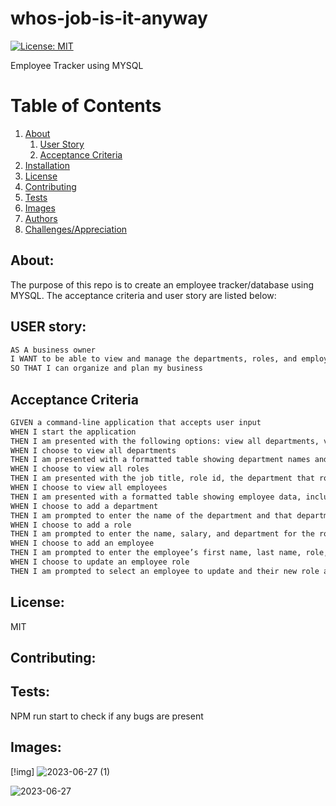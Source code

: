 # whos-job-is-it-anyway
[![License: MIT](https://img.shields.io/badge/License-MIT-yellow.svg)](https://opensource.org/licenses/MIT)

Employee Tracker using MYSQL

# Table of Contents
1. [About](#about)
   1. [User Story](#user-story)
   2. [Acceptance Criteria](#acceptance-criteria)
2. [Installation](#installation)
3. [License](#license)
4. [Contributing](#contributing)
5. [Tests](#tests)
6. [Images](#images)
7. [Authors](#authors)
8. [Challenges/Appreciation](#challenges-appreciation)



## About:
The purpose of this repo is to create an employee tracker/database using MYSQL. The acceptance criteria and user story are listed below:

## USER story:
```md
AS A business owner
I WANT to be able to view and manage the departments, roles, and employees in my company
SO THAT I can organize and plan my business
```
## Acceptance Criteria

```md
GIVEN a command-line application that accepts user input
WHEN I start the application
THEN I am presented with the following options: view all departments, view all roles, view all employees, add a department, add a role, add an employee, and update an employee role
WHEN I choose to view all departments
THEN I am presented with a formatted table showing department names and department ids
WHEN I choose to view all roles
THEN I am presented with the job title, role id, the department that role belongs to, and the salary for that role
WHEN I choose to view all employees
THEN I am presented with a formatted table showing employee data, including employee ids, first names, last names, job titles, departments, salaries, and managers that the employees report to
WHEN I choose to add a department
THEN I am prompted to enter the name of the department and that department is added to the database
WHEN I choose to add a role
THEN I am prompted to enter the name, salary, and department for the role and that role is added to the database
WHEN I choose to add an employee
THEN I am prompted to enter the employee’s first name, last name, role, and manager, and that employee is added to the database
WHEN I choose to update an employee role
THEN I am prompted to select an employee to update and their new role and this information is updated in the database 
```

## License:
MIT

## Contributing:

## Tests:
NPM run start to check if any bugs are present


## Images:
[!img]
![2023-06-27 (1)](https://github.com/Neta2393/whos-job-is-it-anyway/assets/128006949/21749412-8d0b-4584-bbdf-62e40bf3bc3b)

![2023-06-27](https://github.com/Neta2393/whos-job-is-it-anyway/assets/128006949/4d24bf3a-8ffc-4414-9b92-90257f6fb997)

